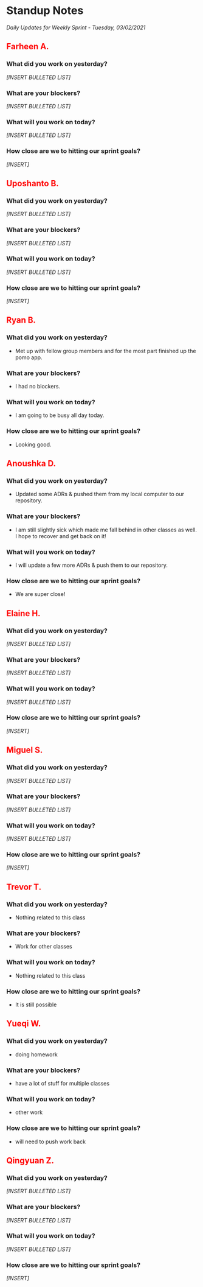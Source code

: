 # Standup Notes
*Daily Updates for Weekly Sprint - Tuesday, 03/02/2021*

## <span style="color: red;">Farheen A.</span> 

### What did you work on yesterday?
*[INSERT BULLETED LIST]*

### What are your blockers?
*[INSERT BULLETED LIST]*

### What will you work on today?
*[INSERT BULLETED LIST]*

### How close are we to hitting our sprint goals?
*[INSERT]*

## <span style="color: red;">Uposhanto B.</span> 

### What did you work on yesterday?
*[INSERT BULLETED LIST]*

### What are your blockers?
*[INSERT BULLETED LIST]*

### What will you work on today?
*[INSERT BULLETED LIST]*

### How close are we to hitting our sprint goals?
*[INSERT]*

## <span style="color: red;">Ryan B.</span>

### What did you work on yesterday?
- Met up with fellow group members and for the most part finished up the pomo app.

### What are your blockers?
- I had no blockers.

### What will you work on today?
- I am going to be busy all day today.

### How close are we to hitting our sprint goals?
- Looking good.

## <span style="color: red;">Anoushka D.</span>

### What did you work on yesterday?
- Updated some ADRs & pushed them from my local computer to our repository.

### What are your blockers?
- I am still slightly sick which made me fall behind in other classes as well. I hope to recover and get back on it!

### What will you work on today?
- I will update a few more ADRs & push them to our repository.

### How close are we to hitting our sprint goals?
- We are super close!

## <span style="color: red;">Elaine H.</span>

### What did you work on yesterday?
*[INSERT BULLETED LIST]*

### What are your blockers?
*[INSERT BULLETED LIST]*

### What will you work on today?
*[INSERT BULLETED LIST]*

### How close are we to hitting our sprint goals?
*[INSERT]*

## <span style="color: red;">Miguel S.</span>

### What did you work on yesterday?
*[INSERT BULLETED LIST]*

### What are your blockers?
*[INSERT BULLETED LIST]*

### What will you work on today?
*[INSERT BULLETED LIST]*

### How close are we to hitting our sprint goals?
*[INSERT]*

## <span style="color: red;">Trevor T.</span>

### What did you work on yesterday?
- Nothing related to this class

### What are your blockers?
- Work for other classes

### What will you work on today?
- Nothing related to this class

### How close are we to hitting our sprint goals?
- It is still possible

## <span style="color: red;">Yueqi W.</span>

### What did you work on yesterday?
- doing homework

### What are your blockers?
- have a lot of stuff for multiple classes

### What will you work on today?
- other work

### How close are we to hitting our sprint goals?
- will need to push work back

## <span style="color: red;">Qingyuan Z.</span>

### What did you work on yesterday?
*[INSERT BULLETED LIST]*

### What are your blockers?
*[INSERT BULLETED LIST]*

### What will you work on today?
*[INSERT BULLETED LIST]*

### How close are we to hitting our sprint goals?
*[INSERT]*
